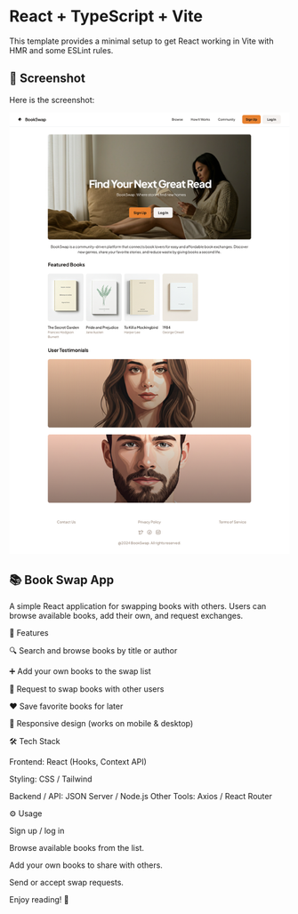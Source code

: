 # React + TypeScript + Vite

This template provides a minimal setup to get React working in Vite with HMR and some ESLint rules.

## 📸 Screenshot

Here is the screenshot:

![BookSwap](bookswap.png)

## 📚 Book Swap App

A simple React application for swapping books with others. Users can browse available books, add their own, and request exchanges.

🚀 Features

🔍 Search and browse books by title or author

➕ Add your own books to the swap list

🔄 Request to swap books with other users

❤️ Save favorite books for later

📱 Responsive design (works on mobile & desktop)

🛠️ Tech Stack

Frontend: React (Hooks, Context API)

Styling: CSS / Tailwind

Backend / API: JSON Server / Node.js
Other Tools: Axios / React Router

⚙️ Usage

Sign up / log in

Browse available books from the list.

Add your own books to share with others.

Send or accept swap requests.

Enjoy reading! 📖
